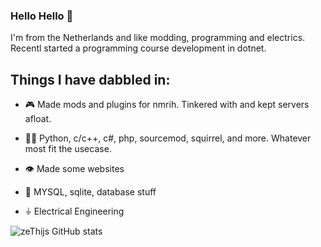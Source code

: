 ### Hello Hello 👋
I'm from the Netherlands and like modding, programming and electrics. Recentl started a programming course development in dotnet.
## Things I have dabbled in:
- 🎮 Made mods and plugins for nmrih. Tinkered with and kept servers afloat.

- 👨‍💻 Python, c/c++, c#, php, sourcemod, squirrel, and more. Whatever most fit the usecase.
- 👁️ Made some websites
- 💽 MYSQL, sqlite, database stuff
- ⏚  Electrical Engineering

![zeThijs GitHub stats](https://github-readme-stats.vercel.app/api?username=zeThijs&show_icons=true&theme=gruvbox)